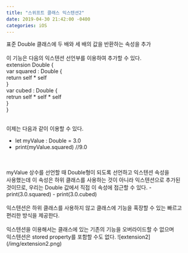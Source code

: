 ```yaml
---
title: "스위프트 클래스 익스텐션2"
date: 2019-04-30 21:42:00 -0400
categories: iOS
---
```

표준 Double 클래스에 두 배와 세 배의 값을 반환하는 속성을 추가
<br>
<br>
이 기능은 다음의 익스텐션 선언부를 이용하여 추가할 수 있다.<br>
extension Double {<br>
var squared : Double {<br>
 return self * self<br>
 }<br>
 var cubed : Double {<br>
 retrun self * self * self<br>
  }<br>
 }
 <br>
 <br>
  
이제는 다음과 같이 이용할 수 있다.
- let myValue : Double = 3.0
- print(myValue.squared)  //9.0
<br>
<br>
myValue 상수를 선언할 때 Double형이 되도록 선언하고 익스텐션 속성을<br>
사용했는데  이 속성은 하위 클래스를 사용하는 것이 아니라 익스텐션으로 추가된<br>
것이므로, 우리는 Double 값에서 직접 이 속성에 접근할 수 있다.
- print(3.0.squared)
- print(3.0.cubed)

<br>
<br>
익스텐션은 하위 클래스를 사용하지 않고 클래스에 기능을 혹장할 수 있는 빠르고<br>
편리한 방식을 제공한다.
<br>
<br>
익스텐션을 이용해서는 클래스에 있는 기존의 기능을 오버라이드할 수 없으며<br>
익스텐션은 stored property를 포함할 수도 없다.
![extension2](/img/extension2.png)
